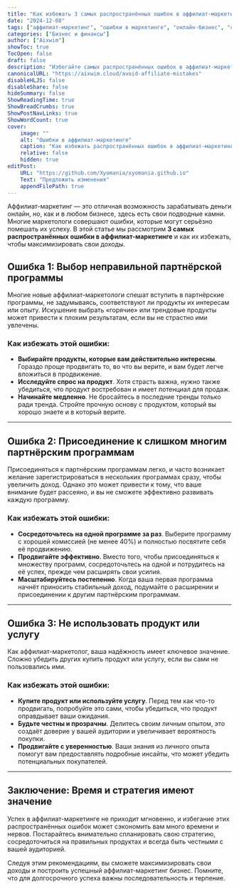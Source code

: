 ```yaml
---
title: "Как избежать 3 самых распространённых ошибок в аффилиат-маркетинге"
date: "2024-12-08"
tags: ["аффилиат-маркетинг", "ошибки в маркетинге", "онлайн-бизнес", "советы по аффилиат-маркетингу", "заработок в интернете"]
categories: ["Бизнес и финансы"]
author: ["Aixwim"]
showToc: true
TocOpen: false
draft: false
description: "Избегайте самых распространённых ошибок в аффилиат-маркетинге и увеличьте свои шансы на успех. Узнайте, каких ошибок следует избегать, и настройтесь на успех."
canonicalURL: "https://aixwim.cloud/avoid-affiliate-mistakes"
disableHLJS: false
disableShare: false
hideSummary: false
ShowReadingTime: true
ShowBreadCrumbs: true
ShowPostNavLinks: true
ShowWordCount: true
cover:
    image: ""
    alt: "Ошибки в аффилиат-маркетинге"
    caption: "Как избежать распространённых ошибок в аффилиат-маркетинге"
    relative: false
    hidden: true
editPost:
    URL: "https://github.com/Xyomania/xyomania.github.io"
    Text: "Предложить изменения"
    appendFilePath: true
---
```


Аффилиат-маркетинг — это отличная возможность зарабатывать деньги онлайн, но, как и в любом бизнесе, здесь есть свои подводные камни. Многие маркетологи совершают ошибки, которые могут серьёзно помешать их успеху. В этой статье мы рассмотрим **3 самых распространённых ошибки в аффилиат-маркетинге** и как их избежать, чтобы максимизировать свои доходы.

<!--more-->

## Ошибка 1: Выбор неправильной партнёрской программы

Многие новые аффилиат-маркетологи спешат вступить в партнёрские программы, не задумываясь, соответствуют ли продукты их интересам или опыту. Искушение выбрать «горячие» или трендовые продукты может привести к плохим результатам, если вы не страстно ими увлечены.

### Как избежать этой ошибки:
- **Выбирайте продукты, которые вам действительно интересны**. Гораздо проще продвигать то, во что вы верите, и вам будет легче вложиться в продвижение.
- **Исследуйте спрос на продукт**. Хотя страсть важна, нужно также убедиться, что продукт востребован и имеет потенциал для продаж.
- **Начинайте медленно**. Не бросайтесь в последние тренды только ради тренда. Стройте прочную основу с продуктом, который вы хорошо знаете и в который верите.

---

## Ошибка 2: Присоединение к слишком многим партнёрским программам

Присоединяться к партнёрским программам легко, и часто возникает желание зарегистрироваться в нескольких программах сразу, чтобы увеличить доход. Однако это может привести к тому, что ваше внимание будет рассеяно, и вы не сможете эффективно развивать каждую программу.

### Как избежать этой ошибки:
- **Сосредоточьтесь на одной программе за раз**. Выберите программу с хорошей комиссией (не менее 40%) и полностью посвятите себя её продвижению.
- **Продвигайте эффективно**. Вместо того, чтобы присоединяться к множеству программ, сосредоточьтесь на одной и потрудитесь на её успех, прежде чем расширять свои усилия.
- **Масштабируйтесь постепенно**. Когда ваша первая программа начнёт приносить стабильный доход, подумайте о расширении и присоединении к другим партнёрским программам.

---

## Ошибка 3: Не использовать продукт или услугу

Как аффилиат-маркетолог, ваша надёжность имеет ключевое значение. Сложно убедить других купить продукт или услугу, если вы сами не пользовались ими.

### Как избежать этой ошибки:
- **Купите продукт или используйте услугу**. Перед тем как что-то продвигать, попробуйте это сами, чтобы убедиться, что продукт оправдывает ваши ожидания.
- **Будьте честны и прозрачны**. Делитесь своим личным опытом, это создаёт доверие у вашей аудитории и увеличивает вероятность покупки.
- **Продвигайте с уверенностью**. Ваши знания из личного опыта помогут вам предоставлять подробные инсайты, что может убедить потенциальных покупателей.

---

## Заключение: Время и стратегия имеют значение

Успех в аффилиат-маркетинге не приходит мгновенно, и избегание этих распространённых ошибок может сэкономить вам много времени и нервов. Постарайтесь внимательно спланировать свою стратегию, сосредоточиться на правильных продуктах и всегда быть честными с вашей аудиторией.

Следуя этим рекомендациям, вы сможете максимизировать свои доходы и построить успешный аффилиат-маркетинг бизнес. Помните, что для долгосрочного успеха важны последовательность и терпение.
